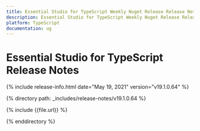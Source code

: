 ```yaml
---
title: Essential Studio for TypeScript Weekly Nuget Release Release Notes  
description: Essential Studio for TypeScript Weekly Nuget Release Release Notes  
platform: TypeScript
documentation: ug
---
```


# Essential Studio for TypeScript  Release Notes  

{% include release-info.html date="May 19, 2021"  version="v19.1.0.64" %} 


{% directory path: _includes/release-notes/v19.1.0.64
 %}

{% include {{file.url}} %}

{% enddirectory %}